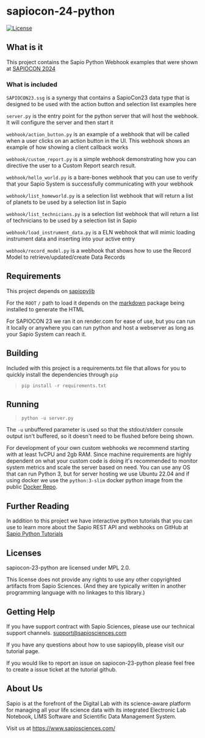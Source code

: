 # sapiocon-24-python

[![License](https://img.shields.io/pypi/l/sapiopylib.svg)](https://github.com/sapiosciences/sapio-py-tutorials/blob/master/LICENSE)

## What is it

This project contains the Sapio Python Webhook examples that were shown
at [SAPIOCON 2024](https://www.sapiosciences.com/sapiocon)

### What is included

`SAPIOCON23.ssg` is a synergy that contains a SapioCon23 data type that is designed to be used with the action button
and selection list examples here

`server.py` is the entry point for the python server that will host the webhook. It will configure the server and then
start it

`webhook/action_button.py` is an example of a webhook that will be called when a user clicks on an action button in the
UI. This webhook shows an example of how showing a client callback works

`webhook/custom_report.py` is a simple webhook demonstrating how you can directive the user to a Custom Report search result.

`webhook/hello_world.py` is a bare-bones webhook that you can use to verify that your Sapio System is successfully
communicating with your webhook

`webhook/list_homeworld.py` is a selection list webhook that will return a list of planets to be used by a selection
list in Sapio

`webhook/list_technicians.py` is a selection list webhook that will return a list of technicians to be used by a
selection list in Sapio

`webhook/load_instrument_data.py` is a ELN webhook that will mimic loading instrument data and inserting into your
active entry

`webhook/record_model.py` is a webhook that shows how to use the Record Model to retrieve/updated/create Data Records

## Requirements

This project depends on [sapiopylib](https://pypi.org/project/sapiopylib/)

For the `ROOT` `/` path to load it depends on the [markdown](https://pypi.org/project/Markdown/) package being installed
to generate the HTML

For SAPIOCON 23 we ran it on render.com for ease of use, but you can run it locally or anywhere you can run python and
host a webserver as long as your Sapio System can reach it.

## Building

Included with this project is a requirements.txt file that allows for you to quickly install the dependencies
through `pip`
> `pip install -r requirements.txt`

## Running

> `python -u server.py`

The `-u` unbuffered parameter is used so that the stdout/stderr console output isn't buffered, so it doesn't need to be
flushed before being shown.

For development of your own custom webhooks we recommend starting with at least 1vCPU and 2gb RAM. Since machine requirements are highly dependent on what your custom code is doing it's recommended to monitor system metrics and scale the server based on need. You can use any OS that can run Python 3, but for server hosting we use Ubuntu 22.04 and if using docker we use the `python:3-slim` docker python image from the public [Docker Repo](https://hub.docker.com/_/python).

## Further Reading

In addition to this project we have interactive python tutorials that you can use to learn more about the Sapio REST API
and webhooks on GitHub at [Sapio Python Tutorials](https://github.com/sapiosciences/sapio-py-tutorials/)

## Licenses

sapiocon-23-python are licensed under MPL 2.0.

This license does not provide any rights to use any other copyrighted artifacts from Sapio Sciences. (And they are
typically written in another programming language with no linkages to this library.)

## Getting Help

If you have support contract with Sapio Sciences, please use our technical support channels. support@sapiosciences.com

If you have any questions about how to use sapiopylib, please visit our tutorial page.

If you would like to report an issue on sapiocon-23-python please feel free to create a issue ticket at the tutorial
github.

## About Us

Sapio is at the forefront of the Digital Lab with its science-aware platform for managing all your life science data
with its integrated Electronic Lab Notebook, LIMS Software and Scientific Data Management System.

Visit us at https://www.sapiosciences.com/
